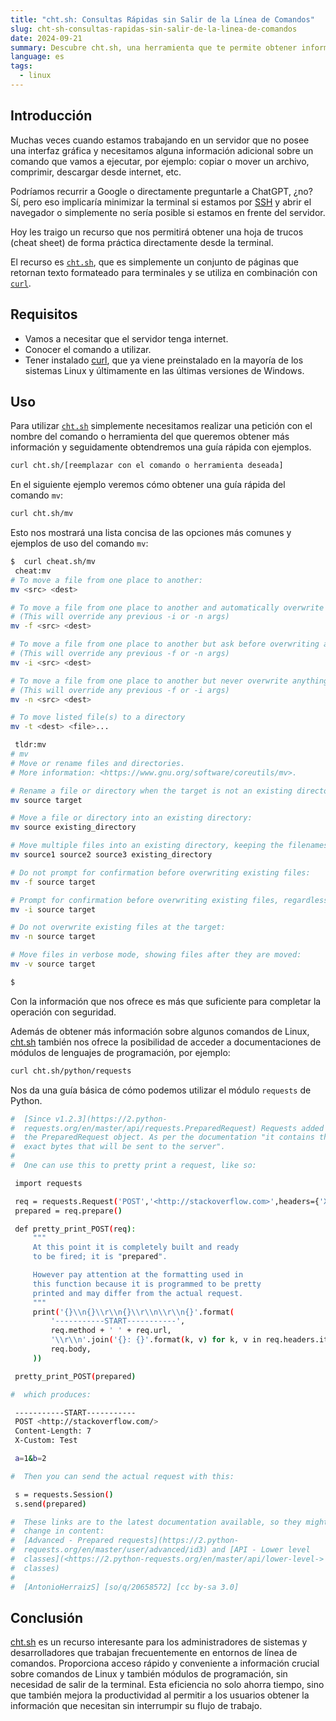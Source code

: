 ```yaml
---
title: "cht.sh: Consultas Rápidas sin Salir de la Línea de Comandos"
slug: cht-sh-consultas-rapidas-sin-salir-de-la-linea-de-comandos
date: 2024-09-21
summary: Descubre cht.sh, una herramienta que te permite obtener información rápida sobre comandos de Linux y módulos de programación directamente desde tu terminal.
language: es
tags:
  - linux
---
```


## Introducción

Muchas veces cuando estamos trabajando en un servidor que no posee una interfaz gráfica y necesitamos alguna información adicional sobre un comando que vamos a ejecutar, por ejemplo: copiar o mover un archivo, comprimir, descargar desde internet, etc.

Podríamos recurrir a Google o directamente preguntarle a ChatGPT, ¿no? Sí, pero eso implicaría minimizar la terminal si estamos por [SSH](https://es.wikipedia.org/wiki/Secure_Shell) y abrir el navegador o simplemente no sería posible si estamos en frente del servidor.

Hoy les traigo un recurso que nos permitirá obtener una hoja de trucos (cheat sheet) de forma práctica directamente desde la terminal.

El recurso es [`cht.sh`](http://cht.sh/), que es simplemente un conjunto de páginas que retornan texto formateado para terminales y se utiliza en combinación con [`curl`](https://es.wikipedia.org/wiki/CURL).

## Requisitos

- Vamos a necesitar que el servidor tenga internet.
- Conocer el comando a utilizar.
- Tener instalado [curl](https://es.wikipedia.org/wiki/CURL), que ya viene preinstalado en la mayoría de los sistemas Linux y últimamente en las últimas versiones de Windows.

## Uso

Para utilizar [`cht.sh`](http://cht.sh/) simplemente necesitamos realizar una petición con el nombre del comando o herramienta del que queremos obtener más información y seguidamente obtendremos una guía rápida con ejemplos.

```bash
curl cht.sh/[reemplazar con el comando o herramienta deseada]

```

En el siguiente ejemplo veremos cómo obtener una guía rápida del comando `mv`:

```bash
curl cht.sh/mv

```

Esto nos mostrará una lista concisa de las opciones más comunes y ejemplos de uso del comando `mv`:

```bash
$  curl cheat.sh/mv
 cheat:mv
# To move a file from one place to another:
mv <src> <dest>

# To move a file from one place to another and automatically overwrite if the destination file exists:
# (This will override any previous -i or -n args)
mv -f <src> <dest>

# To move a file from one place to another but ask before overwriting an existing file:
# (This will override any previous -f or -n args)
mv -i <src> <dest>

# To move a file from one place to another but never overwrite anything:
# (This will override any previous -f or -i args)
mv -n <src> <dest>

# To move listed file(s) to a directory
mv -t <dest> <file>...

 tldr:mv
# mv
# Move or rename files and directories.
# More information: <https://www.gnu.org/software/coreutils/mv>.

# Rename a file or directory when the target is not an existing directory:
mv source target

# Move a file or directory into an existing directory:
mv source existing_directory

# Move multiple files into an existing directory, keeping the filenames unchanged:
mv source1 source2 source3 existing_directory

# Do not prompt for confirmation before overwriting existing files:
mv -f source target

# Prompt for confirmation before overwriting existing files, regardless of file permissions:
mv -i source target

# Do not overwrite existing files at the target:
mv -n source target

# Move files in verbose mode, showing files after they are moved:
mv -v source target

$

```

Con la información que nos ofrece es más que suficiente para completar la operación con seguridad.

Además de obtener más información sobre algunos comandos de Linux, [cht.sh](http://cht.sh/) también nos ofrece la posibilidad de acceder a documentaciones de módulos de lenguajes de programación, por ejemplo:

```bash
curl cht.sh/python/requests

```

Nos da una guía básica de cómo podemos utilizar el módulo `requests` de Python.

```bash
#  [Since v1.2.3](https://2.python-
#  requests.org/en/master/api/requests.PreparedRequest) Requests added
#  the PreparedRequest object. As per the documentation "it contains the
#  exact bytes that will be sent to the server".
#
#  One can use this to pretty print a request, like so:

 import requests

 req = requests.Request('POST','<http://stackoverflow.com>',headers={'X-Custom':'Test'},data='a=1&b=2')
 prepared = req.prepare()

 def pretty_print_POST(req):
     """
     At this point it is completely built and ready
     to be fired; it is "prepared".

     However pay attention at the formatting used in
     this function because it is programmed to be pretty
     printed and may differ from the actual request.
     """
     print('{}\\n{}\\r\\n{}\\r\\n\\r\\n{}'.format(
         '-----------START-----------',
         req.method + ' ' + req.url,
         '\\r\\n'.join('{}: {}'.format(k, v) for k, v in req.headers.items()),
         req.body,
     ))

 pretty_print_POST(prepared)

#  which produces:

 -----------START-----------
 POST <http://stackoverflow.com/>
 Content-Length: 7
 X-Custom: Test

 a=1&b=2

#  Then you can send the actual request with this:

 s = requests.Session()
 s.send(prepared)

#  These links are to the latest documentation available, so they might
#  change in content:
#  [Advanced - Prepared requests](https://2.python-
#  requests.org/en/master/user/advanced/id3) and [API - Lower level
#  classes](<https://2.python-requests.org/en/master/api/lower-level->
#  classes)
#
#  [AntonioHerraizS] [so/q/20658572] [cc by-sa 3.0]

```

## Conclusión

[cht.sh](http://cht.sh/) es un recurso interesante para los administradores de sistemas y desarrolladores que trabajan frecuentemente en entornos de línea de comandos. Proporciona acceso rápido y conveniente a información crucial sobre comandos de Linux y también módulos de programación, sin necesidad de salir de la terminal. Esta eficiencia no solo ahorra tiempo, sino que también mejora la productividad al permitir a los usuarios obtener la información que necesitan sin interrumpir su flujo de trabajo.
